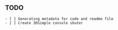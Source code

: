 ## TODO
    - [ ] Generating metadata for code and readme file
    - [ ] Create 3DSimple console shuter
